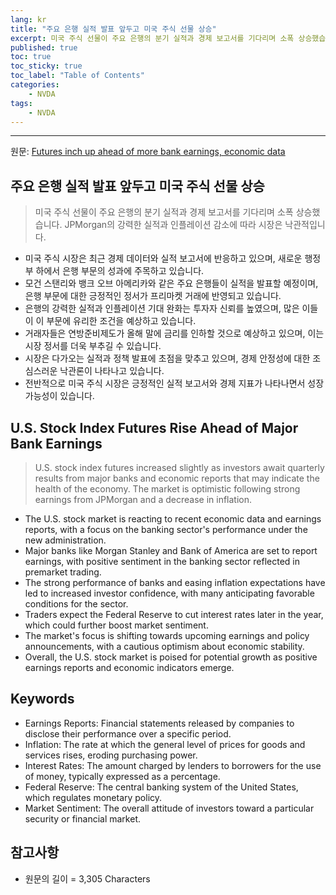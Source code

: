 ```yaml
---
lang: kr
title: "주요 은행 실적 발표 앞두고 미국 주식 선물 상승"
excerpt: 미국 주식 선물이 주요 은행의 분기 실적과 경제 보고서를 기다리며 소폭 상승했습니다. JPMorgan의 강력한 실적과 인플레이션 감소에 따라 시장은 낙관적입니다.
published: true
toc: true
toc_sticky: true
toc_label: "Table of Contents"
categories:
    - NVDA
tags:
    - NVDA
---
```


---

  원문: [Futures inch up ahead of more bank earnings, economic data](https://www.investing.com/news/economy-news/futures-inch-up-ahead-of-more-bank-earnings-economic-data-3815935)

## 주요 은행 실적 발표 앞두고 미국 주식 선물 상승

> 미국 주식 선물이 주요 은행의 분기 실적과 경제 보고서를 기다리며 소폭 상승했습니다. JPMorgan의 강력한 실적과 인플레이션 감소에 따라 시장은 낙관적입니다.


- 미국 주식 시장은 최근 경제 데이터와 실적 보고서에 반응하고 있으며, 새로운 행정부 하에서 은행 부문의 성과에 주목하고 있습니다.
- 모건 스탠리와 뱅크 오브 아메리카와 같은 주요 은행들이 실적을 발표할 예정이며, 은행 부문에 대한 긍정적인 정서가 프리마켓 거래에 반영되고 있습니다.
- 은행의 강력한 실적과 인플레이션 기대 완화는 투자자 신뢰를 높였으며, 많은 이들이 이 부문에 유리한 조건을 예상하고 있습니다.
- 거래자들은 연방준비제도가 올해 말에 금리를 인하할 것으로 예상하고 있으며, 이는 시장 정서를 더욱 부추길 수 있습니다.
- 시장은 다가오는 실적과 정책 발표에 초점을 맞추고 있으며, 경제 안정성에 대한 조심스러운 낙관론이 나타나고 있습니다.
- 전반적으로 미국 주식 시장은 긍정적인 실적 보고서와 경제 지표가 나타나면서 성장 가능성이 있습니다.

## U.S. Stock Index Futures Rise Ahead of Major Bank Earnings

> U.S. stock index futures increased slightly as investors await quarterly results from major banks and economic reports that may indicate the health of the economy. The market is optimistic following strong earnings from JPMorgan and a decrease in inflation.


- The U.S. stock market is reacting to recent economic data and earnings reports, with a focus on the banking sector's performance under the new administration.
- Major banks like Morgan Stanley and Bank of America are set to report earnings, with positive sentiment in the banking sector reflected in premarket trading.
- The strong performance of banks and easing inflation expectations have led to increased investor confidence, with many anticipating favorable conditions for the sector.
- Traders expect the Federal Reserve to cut interest rates later in the year, which could further boost market sentiment.
- The market's focus is shifting towards upcoming earnings and policy announcements, with a cautious optimism about economic stability.
- Overall, the U.S. stock market is poised for potential growth as positive earnings reports and economic indicators emerge.

## Keywords

- Earnings Reports: Financial statements released by companies to disclose their performance over a specific period.
- Inflation: The rate at which the general level of prices for goods and services rises, eroding purchasing power.
- Interest Rates: The amount charged by lenders to borrowers for the use of money, typically expressed as a percentage.
- Federal Reserve: The central banking system of the United States, which regulates monetary policy.
- Market Sentiment: The overall attitude of investors toward a particular security or financial market.

## 참고사항

- 원문의 길이 = 3,305 Characters

